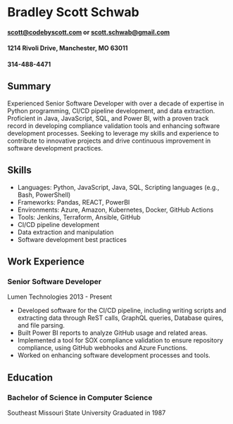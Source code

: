 # Bradley Scott Schwab
#### scott@codebyscott.com or scott.schwab@gmail.com
#### 1214 Rivoli Drive, Manchester, MO 63011
#### 314-488-4471

## Summary
Experienced Senior Software Developer with over a decade of expertise in Python programming, CI/CD pipeline development, and data extraction. Proficient in Java, JavaScript, SQL, and Power BI, with a proven track record in developing compliance validation tools and enhancing software development processes. Seeking to leverage my skills and experience to contribute to innovative projects and drive continuous improvement in software development practices.

## Skills

+ Languages: Python, JavaScript, Java, SQL, Scripting languages (e.g., Bash, PowerShell)
+ Frameworks: Pandas, REACT, PowerBI
+ Environments: Azure, Amazon, Kubernetes, Docker, GitHub Actions
+ Tools: Jenkins, Terraform, Ansible, GitHub
+ CI/CD pipeline development
+ Data extraction and manipulation
+ Software development best practices

## Work Experience

### Senior Software Developer
Lumen Technologies
2013 - Present

+ Developed software for the CI/CD pipeline, including writing scripts and extracting data through ReST calls, GraphQL queries, Database quires, and file parsing.
+ Built Power BI reports to analyze GitHub usage and related areas.
+ Implemented a tool for SOX compliance validation to ensure repository compliance, using GitHub webhooks and Azure Functions.
+ Worked on enhancing software development processes and tools.

## Education

### Bachelor of Science in Computer Science
Southeast Missouri State University
Graduated in 1987
